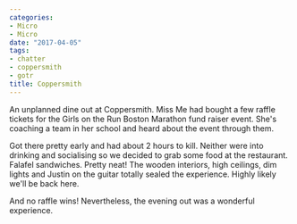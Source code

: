 ```yaml
---
categories:
- Micro
- Micro
date: "2017-04-05"
tags:
- chatter
- coppersmith
- gotr
title: Coppersmith
---
```


An unplanned dine out at Coppersmith. Miss Me had bought a few raffle tickets for the Girls on the Run Boston Marathon fund raiser event. She's coaching a team in her school and heard about the event through them.

Got there pretty early and had about 2 hours to kill. Neither were into drinking and socialising so we decided to grab some food at the restaurant. Falafel sandwiches. Pretty neat! The wooden interiors, high ceilings, dim lights and Justin on the guitar totally sealed the experience. Highly likely we'll be back here.

And no raffle wins! Nevertheless, the evening out was a wonderful experience.
